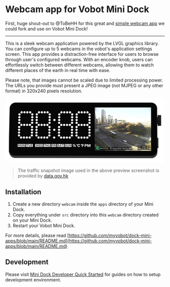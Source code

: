 # Webcam app for Vobot Mini Dock

First, huge shout-out to @ToBeHH for this great and [simple webcam app](https://github.com/ToBeHH/minidock_webcam/) we could fork and use on Vobot Mini Dock!

---

This is a sleek webcam application powered by the LVGL graphics library. You can configure up to 5 webcams in the vobot's application settings screen. This app provides a distraction-free interface for users to browse through user's configured webcams. With an encoder knob, users can effortlessly switch between different webcams, allowing them to watch different places of the earth in real time with ease.

Please note, that images cannot be scaled due to limited processing power. The URLs you provide must present a JPEG image (not MJPEG or any other format) in 320x240 pixels resolution.

![Screenshot](./screenshot.jpg)
> The traffic snapshot image used in the above preview screenshot is provided by [data.gov.hk](https://data.gov.hk/en-data/dataset/hk-td-tis_2-traffic-snapshot-images/resource/bb083610-4d4b-4883-8616-a488790945d3)

## Installation

1. Create a new directory `webcam` inside the `apps` directory of your Mini Dock.
2. Copy everything under `src` directory into this `webcam` directory created on your Mini Dock.
3. Restart your Vobot Mini Dock.

For more details, please read [https://github.com/myvobot/dock-mini-apps/blob/main/README.md](https://github.com/myvobot/dock-mini-apps/blob/main/README.md)

## Development

Please visit [Mini Dock Developer Quick Started](https://dock.myvobot.com/developer/getting_started/) for guides on how to setup development environment.
